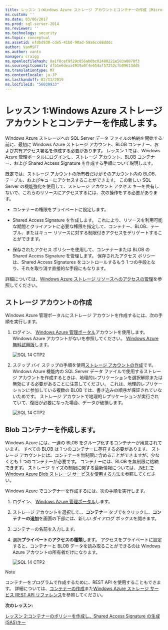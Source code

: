 ```yaml
---
title: レッスン 1:Windows Azure ストレージ アカウントとコンテナーの作成 |Microsoft Docs
ms.custom: ''
ms.date: 03/06/2017
ms.prod: sql-server-2014
ms.reviewer: ''
ms.technology: security
ms.topic: conceptual
ms.assetid: efdbd930-cde5-41b0-90ad-58a6cc68dddc
author: VanMSFT
ms.author: vanto
manager: craigg
ms.openlocfilehash: 8a1f8cef9f29c856ab0bc02480221e583a0078f3
ms.sourcegitcommit: dfb1e6deaa4919a0f4e654af57252cfb09613dd5
ms.translationtype: MT
ms.contentlocale: ja-JP
ms.lasthandoff: 02/11/2019
ms.locfileid: "56039933"
---
```

# <a name="lesson-1-create-windows-azure-storage-account-and-container"></a>レッスン 1:Windows Azure ストレージ アカウントとコンテナーを作成します。
  Windows Azure ストレージへの SQL Server データ ファイルの格納を開始する前に、最初に Windows Azure ストレージ アカウント、BLOB コンテナー、および共有アクセス署名を作成する必要があります。 レッスン 1 では、Windows Azure 管理ポータルにログインし、ストレージ アカウント、BLOB コンテナー、および Shared Access Signature を作成する手順について説明します。  
  
 既定では、ストレージ アカウントの所有者だけがそのアカウント内の BLOB、テーブル、およびキューにアクセスすることができます。 この新しい SQL Server の機能強化を使用して、ストレージ アカウント アクセス キーを共有しないで、これらのリソースにアクセスするには、次の操作をする必要があります。  
  
-   コンテナーの権限をプライベートに設定します。  
  
-   Shared Access Signature を作成します。 これにより、リソースを利用可能な期間とクライアントに必要な権限を指定して、コンテナー、BLOB、テーブル、またはキュー リソースに対する制限付きアクセスをデリゲートすることができます。  
  
-   保存されたアクセス ポリシーを使用して、コンテナーまたは BLOB の Shared Access Signature を管理します。 保存されたアクセス ポリシーは、Shared Access Signatures をコントロールするもう 1 つの手段となり、それを取り消す直接的な手段にもなります。  
  
 詳細については、[Windows Azure ストレージ リソースへのアクセスの管理](https://msdn.microsoft.com/library/windowsazure/ee393343.aspx)を参照してください。  
  
## <a name="create-storage-account"></a>ストレージ アカウントの作成  
 Windows Azure 管理ポータルにストレージ アカウントを作成するには、次の手順を実行します。  
  
1.  ログイン、 [Windows Azure 管理ポータル](https://manage.windowsazure.com)アカウントを使用します。 Windows Azure アカウントがないを参照してください。 [Windows Azure 無料試用版](http://www.windowsazure.com/pricing/free-trial/)します。  
  
     ![SQL 14 CTP2](../../2014/tutorials/media/ss-was-tutlesson-1-1.gif "SQL 14 CTP2")  
  
2.  ステップ バイ ステップの手順を使用[ストレージ アカウントの作成](http://azure.microsoft.com/documentation/articles/storage-create-storage-account/)です。 Windows Azure 機能内の SQL Server データ ファイルで使用するストレージ アカウントを作成するときは、地理的レプリケーションを選択解除または無効にする必要があることに注意してください。 これは、地理的レプリケーションに参加している複数の BLOB では、書き込みの順序が保証されていないためです。 ストレージ アカウントで地理的レプリケーションが実行されていて、復旧が必要になった場合、データが破損します。  
  
     ![SQL 14 CTP2](../../2014/tutorials/media/ss-was-tutlesson-1-2.gif "SQL 14 CTP2")  
  
## <a name="create-a-blob-container"></a>Blob コンテナーを作成します。  
 Windows Azure には、一連の BLOB をグループ化するコンテナーが用意されています。 すべての BLOB は 1 つのコンテナーに存在する必要があります。 ストレージ アカウントには、コンテナーを無制限に含めることができますが、少なくとも 1 つのコンテナーが必要です。 コンテナーには、BLOB を無制限に格納できます。 ストレージ サイズの制限に関する最新情報については、[.NET で Windows Azure Blob ストレージ サービスを使用する方法](http://www.windowsazure.com/develop/net/how-to-guides/blob-storage/)を参照してください。  
  
 Windows Azure でコンテナーを作成するには、次の手順を実行します。  
  
1.  ログイン、 [Windows Azure 管理ポータル](https://manage.windowsazure.com)します。  
  
2.  ストレージ アカウントを選択して、、**コンテナー**  タブでをクリックし、**コンテナーの追加**を画面の下部には、新しい ダイアログ ボックスを開きます。  
  
3.  コンテナーの名前を入力します。  
  
4.  選択**プライベート**の**アクセスの種類**します。 アクセスをプライベートに設定すると、コンテナーと BLOB データを読み取ることができるのは Windows Azure アカウントの所有者だけになります。  
  
     ![SQL 14 CTP2](../../2014/tutorials/media/ss-was-tutlesson-1-4.gif "SQL 14 CTP2")  
  
> [!NOTE]  
>  コンテナーをプログラムで作成するために、REST API を使用することもできます。 詳細については、[コンテナーの作成](https://msdn.microsoft.com/library/windowsazure/dd179468.aspx)また[Windows Azure ストレージ サービス REST API リファレンス](https://msdn.microsoft.com/library/windowsazure/dd179355.aspx)を参照してください。  
  
 **次のレッスン:**  
  
 [レッスン 2:コンテナーのポリシーを作成し、Shared Access Signature の生成&#40;SAS&#41;キー](../relational-databases/lesson-1-create-stored-access-policy-and-shared-access-signature.md)  
  
  
